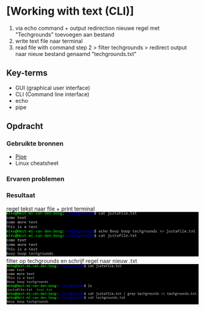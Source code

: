 # [Working with text (CLI)]
1. via echo command + output redirection nieuwe regel met "Techgrounds" toevoegen aan bestand
2. write text file naar terminal
3. read file with command step 2 > filter techgrounds > redirect output naar nieuw bestand genaamd "techgrounds.txt"

## Key-terms
- GUI (graphical user interface)
- CLI (Command line interface)
- echo
- pipe

## Opdracht
### Gebruikte bronnen
- [Pipe](https://www.geeksforgeeks.org/piping-in-unix-or-linux/)
- Linux cheatsheet


### Ervaren problemen


### Resultaat
regel tekst naar file + print terminal
![echo](../00_includes/0103_workingWithText_echo.PNG)
filter op techgrounds en schrijf regel naar nieuw .txt
![grep](../00_includes/0103_workingWithText_grep.PNG)

